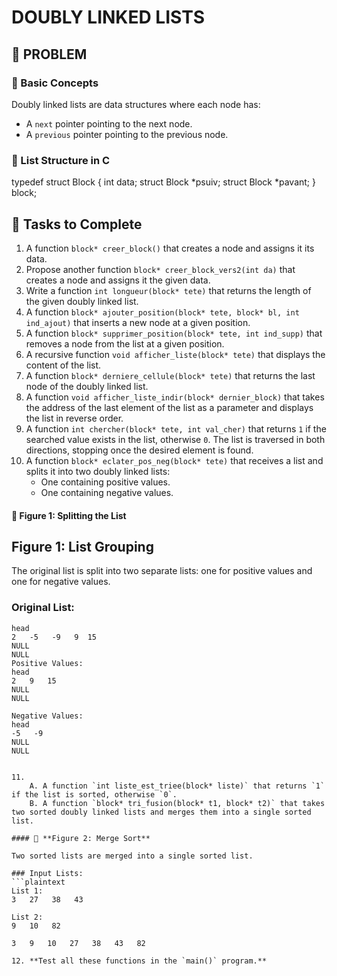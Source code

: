 # DOUBLY LINKED LISTS  

## 📌 PROBLEM  

### 📝 Basic Concepts  
Doubly linked lists are data structures where each node has:  
- A `next` pointer pointing to the next node.  
- A `previous` pointer pointing to the previous node.  

### 📌 List Structure in C  
typedef struct Block {
    int data;
    struct Block *psuiv;
    struct Block *pavant;
} block;

## 🚀 Tasks to Complete  

1. A function `block* creer_block()` that creates a node and assigns it its data.  
2. Propose another function `block* creer_block_vers2(int da)` that creates a node and assigns it the given data.  
3. Write a function `int longueur(block* tete)` that returns the length of the given doubly linked list.  
4. A function `block* ajouter_position(block* tete, block* bl, int ind_ajout)` that inserts a new node at a given position.  
5. A function `block* supprimer_position(block* tete, int ind_supp)` that removes a node from the list at a given position.  
6. A recursive function `void afficher_liste(block* tete)` that displays the content of the list.  
7. A function `block* derniere_cellule(block* tete)` that returns the last node of the doubly linked list.  
8. A function `void afficher_liste_indir(block* dernier_block)` that takes the address of the last element of the list as a parameter and displays the list in reverse order.  
9. A function `int chercher(block* tete, int val_cher)` that returns `1` if the searched value exists in the list, otherwise `0`. The list is traversed in both directions, stopping once the desired element is found.  
10. A function `block* eclater_pos_neg(block* tete)` that receives a list and splits it into two doubly linked lists:  
    - One containing positive values.  
    - One containing negative values.  

#### 📌 **Figure 1: Splitting the List**  
## Figure 1: List Grouping

The original list is split into two separate lists: one for positive values and one for negative values.

### Original List:
```plaintext
head
2   -5   -9   9  15
NULL
NULL
Positive Values:
head
2   9   15
NULL
NULL

Negative Values:
head
-5   -9
NULL
NULL


11.  
    A. A function `int liste_est_triee(block* liste)` that returns `1` if the list is sorted, otherwise `0`.  
    B. A function `block* tri_fusion(block* t1, block* t2)` that takes two sorted doubly linked lists and merges them into a single sorted list.  

#### 📌 **Figure 2: Merge Sort**  

Two sorted lists are merged into a single sorted list.

### Input Lists:
```plaintext
List 1:
3   27   38   43

List 2:
9   10   82

3   9   10   27   38   43   82

12. **Test all these functions in the `main()` program.**  
